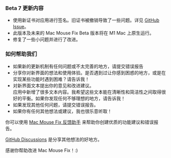 ### Beta 7 更新内容

- 使用新证书对应用进行签名。旧证书被撤销导致了一些问题。详见 [GitHub Issue](https://github.com/noah-nuebling/mac-mouse-fix/issues/95)。
- 此版本及未来的 Mac Mouse Fix Beta 版本将在 M1 Mac 上原生运行。
- 修复了一些小问题并进行了改进。

### 如何帮助我们

- 如果新的更新机制有任何问题或不太完善的地方，请提交错误报告
- 分享你对新界面的想法和使用体验。是否遇到过让你感到困惑的地方，或是在实现某些功能时遇到困难？请告诉我！
- 对新界面文本提出你的意见和改进建议。\
   应用中新增了很多文本内容。我希望这些文本能在清晰性和简洁性之间取得很好的平衡。如果你发现任何不够理想的地方，请告诉我！
- 如果发现其他任何问题，请提交错误报告。
- 如果你有任何其他想法或建议，我也很乐意听取！

你可以使用 [Mac Mouse Fix 反馈助手](https://github.com/noah-nuebling/mac-mouse-fix/issues/new/choose) 来帮助你创建优质的功能建议和错误报告。

[GitHub Discussions](https://github.com/noah-nuebling/mac-mouse-fix/discussions/82) 是分享其他想法的好地方。

感谢你帮助改进 Mac Mouse Fix！:)